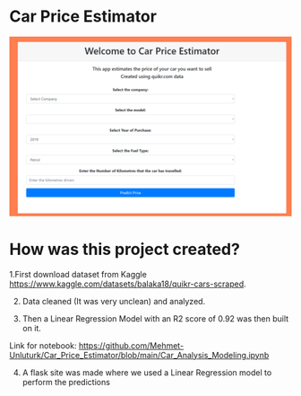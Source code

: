 # Car Price Estimator

![application!](application.png)


# How was this project created?

1.First download dataset from Kaggle https://www.kaggle.com/datasets/balaka18/quikr-cars-scraped.

2. Data cleaned (It was very unclean) and analyzed.

3. Then a Linear Regression Model with an R2 score of 0.92 was then built on it.

Link for notebook: https://github.com/Mehmet-Unluturk/Car_Price_Estimator/blob/main/Car_Analysis_Modeling.ipynb

4. A flask site was made where we used a Linear Regression model to perform the predictions
